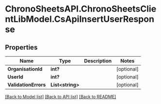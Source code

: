 # ChronoSheetsAPI.ChronoSheetsClientLibModel.CsApiInsertUserResponse
## Properties

Name | Type | Description | Notes
------------ | ------------- | ------------- | -------------
**OrganisationId** | **int?** |  | [optional] 
**UserId** | **int?** |  | [optional] 
**ValidationErrors** | **List&lt;string&gt;** |  | [optional] 

[[Back to Model list]](../README.md#documentation-for-models) [[Back to API list]](../README.md#documentation-for-api-endpoints) [[Back to README]](../README.md)


